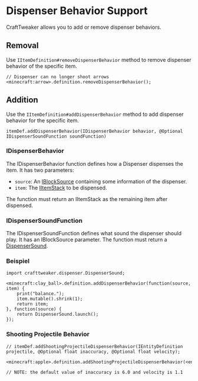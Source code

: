 # Dispenser Behavior Support

CraftTweaker allows you to add or remove dispenser behaviors.

## Removal

Use `IItemDefinition#removeDispenserBehavior` method to remove dispenser behavior of the specific item.

```zenscript
// Dispenser can no longer shoot arrows
<minecraft:arrow>.definition.removeDispenserBehavior();
```

## Addition

Use the `IItemDefinition#addDispenserBehavior` method to add dispenser behavior for the specific item.

`itemDef.addDispenserBehavior(IDispenserBehavior behavior, @Optional IDispenserSoundFunction soundFunction)`

### IDispenserBehavior

The IDispenserBehavior function defines how a Dispenser dispenses the item. It has two parameters:

* `source`: An [IBlockSource](Vanilla/Dispenser/IBlockSource) containing some information of the dispenser.
* `item`: The [IItemStack](/Vanilla/Items/IItemStack/) to be dispensed.

The function must return an IItemStack as the remaining item after dispensed.

### IDispenserSoundFunction

The IDispenserSoundFunction defines what sound the dispenser should play. It has an IBlockSource parameter. The function must return a [DispenserSound](Vanilla/Dispenser/DispenserSound).

### Beispiel

```zenscript
import crafttweaker.dispenser.DispenserSound;

<minecraft:clay_ball>.definition.addDispenserBehavior(function(source, item) {
    print("balance.");
    item.mutable().shrink(1);
    return item;
}, function(source) {
    return DispenserSound.launch();
});
```

### Shooting Projectile Behavior

```zenscript
// itemDef.addShootingProjectileDispenserBehavior(IEntityDefinition projectile, @Optional float inaccuracy, @Optional float velocity);

<minecraft:apple>.definition.addShootingProjectileDispenserBehavior(<entity:minecraft:egg>);

// NOTE: the default value of inaccuracy is 6.0 and velocity is 1.1
```
